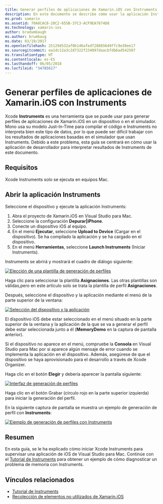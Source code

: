 ```yaml
---
title: Generar perfiles de aplicaciones de Xamarin.iOS con Instruments
description: En este documento se describe cómo usar la aplicación Instruments de Apple para generar perfiles de una aplicación Xamarin.iOS instalada en un dispositivo o un simulador.
ms.prod: xamarin
ms.assetid: 70A8CAC8-20C2-655B-37C3-ACF9EA7874D8
ms.technology: xamarin-ios
author: bradumbaugh
ms.author: brumbaug
ms.date: 03/19/2017
ms.openlocfilehash: 25129d532af0b146afedf28865649ffc9e38ee17
ms.sourcegitcommit: ea1dc12a3c2d7322f234997daacbfdb6ad542507
ms.translationtype: HT
ms.contentlocale: es-ES
ms.lasthandoff: 06/05/2018
ms.locfileid: "34785617"
---
```

# <a name="profiling-xamarinios-applications-with-instruments"></a>Generar perfiles de aplicaciones de Xamarin.iOS con Instruments

Xcode **Instruments** es una herramienta que se puede usar para generar perfiles de aplicaciones de Xamarin.iOS en un dispositivo o en el simulador. Mono usa su modelo Just-In-Time para compilar el código e Instruments no interpreta bien este tipo de datos, por lo que puede ser difícil trabajar con los resultados de aplicaciones basadas en el simulador que usan Instruments.
Debido a este problema, esta guía se centrará en cómo usar la aplicación de desarrollador para interpretar resultados de Instruments de este documento.

## <a name="requirements"></a>Requisitos

Xcode Instruments solo se ejecuta en equipos Mac.

## <a name="opening-the-instruments-app"></a>Abrir la aplicación Instruments

Seleccione el dispositivo y ejecute la aplicación Instruments:

1.  Abra el proyecto de Xamarin.iOS en Visual Studio para Mac.
2.  Seleccione la configuración **Depurar|iPhone**.
3.  Conecte un dispositivo iOS al equipo.
4.  En el menú **Ejecutar**, seleccione **Upload to Device** (Cargar en el dispositivo). Se ha compilado la aplicación y se ha cargado en el dispositivo.
5.  En el menú **Herramientas**, seleccione **Launch Instruments** (Iniciar Instruments).


Instruments se abrirá y mostrará el cuadro de diálogo siguiente:

 [![](using-instruments-to-detect-native-leaks-using-markheap-images/instruments1.png "Elección de una plantilla de generación de perfiles")](using-instruments-to-detect-native-leaks-using-markheap-images/instruments1.png#lightbox)

Haga clic para seleccionar la plantilla **Asignaciones**. Las otras plantillas son válidas,pero en este artículo solo se trata la plantilla de perfil **Asignaciones**.

Después, seleccione el dispositivo y la aplicación mediante el menú de la parte superior de la ventana:

[![](using-instruments-to-detect-native-leaks-using-markheap-images/instruments2.png "Selección del dispositivo y la aplicación")](using-instruments-to-detect-native-leaks-using-markheap-images/instruments2.png#lightbox)

El dispositivo iOS debe estar seleccionado en el menú situado en la parte superior de la ventana y la aplicación de la que se va a generar el perfil debe estar seleccionada junto a él (**MemoryDemo** en la captura de pantalla anterior).

Si el dispositivo no aparece en el menú, compruebe la **Consola** en Visual Studio para Mac por si aparece algún mensaje de error cuando se implementa la aplicación en el dispositivo. Además, asegúrese de que el dispositivo se haya aprovisionado para el desarrollo a través de Xcode Organizer.

Haga clic en el botón **Elegir** y debería aparecer la pantalla siguiente:

[![](using-instruments-to-detect-native-leaks-using-markheap-images/instruments3.png "Interfaz de generación de perfiles")](using-instruments-to-detect-native-leaks-using-markheap-images/instruments3.png#lightbox)

Haga clic en el botón Grabar (círculo rojo en la parte superior izquierda) para iniciar la generación del perfil.

En la siguiente captura de pantalla se muestra un ejemplo de generación de perfil con **Instruments**:

[![](using-instruments-to-detect-native-leaks-using-markheap-images/instruments4.png "Ejemplo de generación de perfiles con Instruments")](using-instruments-to-detect-native-leaks-using-markheap-images/instruments4.png#lightbox)

## <a name="summary"></a>Resumen

En esta guía, se le ha explicado cómo iniciar Xcode Instruments para supervisar una aplicación de iOS de Visual Studio para Mac. Continúe con el [Tutorial de Instruments](~/ios/deploy-test/walkthrough-apples-instrument.md) para obtener un ejemplo de cómo diagnosticar un problema de memoria con Instruments.

## <a name="related-links"></a>Vínculos relacionados

- [Tutorial de Instruments](~/ios/deploy-test/walkthrough-apples-instrument.md)
- [Recolección de elementos no utilizados de Xamarin.iOS](https://krumelur.me/2015/04/27/xamarin-ios-the-garbage-collector-and-me/)
